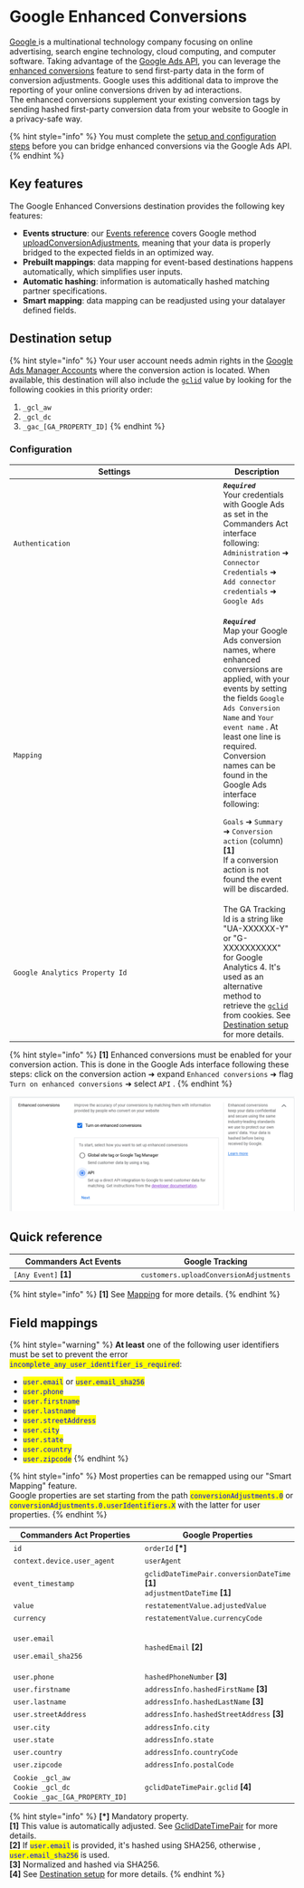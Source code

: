 # Google Enhanced Conversions

[Google ](https://about.google/)is a multinational technology company focusing on online advertising, search engine technology, cloud computing, and computer software. Taking advantage of the [Google Ads API](https://developers.google.com/google-ads/api/docs/start), you can leverage the [enhanced conversions](https://support.google.com/google-ads/answer/9888656) feature to send first-party data in the form of conversion adjustments. Google uses this additional data to improve the reporting of your online conversions driven by ad interactions.\
The enhanced conversions supplement your existing conversion tags by sending hashed first-party conversion data from your website to Google in a privacy-safe way.

{% hint style="info" %}
You must complete the [setup and configuration steps](https://support.google.com/google-ads/answer/11062876) before you can bridge enhanced conversions via the Google Ads API.
{% endhint %}

## Key features

The Google Enhanced Conversions destination provides the following key features:

* **Events structure**: our [Events reference](https://community.commandersact.com/platform-x/developers/tracking/events-reference) covers Google method [uploadConversionAdjustments](https://developers.google.com/google-ads/api/rest/reference/rest/v16/customers/uploadConversionAdjustments), meaning that your data is properly bridged to the expected fields in an optimized way.
* **Prebuilt mappings**: data mapping for event-based destinations happens automatically, which simplifies user inputs.
* **Automatic hashing**: information is automatically hashed matching partner specifications.
* **Smart mapping**: data mapping can be readjusted using your datalayer defined fields.

## Destination setup

{% hint style="info" %}
Your user account needs admin rights in the [Google Ads Manager Accounts](https://ads.google.com/intl/en/home/tools/manager-accounts/) where the conversion action is located. When available, this destination will also include the [`gclid`](https://support.google.com/google-ads/answer/9744275?hl=en) value by looking for the following cookies in this priority order:

1. `_gcl_aw`
2. `_gcl_dc`
3. `_gac_[GA_PROPERTY_ID]`
{% endhint %}

### Configuration

<table><thead><tr><th width="357">Settings</th><th>Description</th></tr></thead><tbody><tr><td><code>Authentication</code></td><td><em><strong><code>Required</code></strong></em> <br>Your credentials with Google Ads as set in the Commanders Act interface following: <code>Administration</code> ➜ <code>Connector Credentials</code> ➜ <code>Add connector credentials</code> ➜ <code>Google Ads</code></td></tr><tr><td><code>Mapping</code></td><td><p><em><strong><code>Required</code></strong></em> <br>Map your Google Ads conversion names, where enhanced conversions are applied, with your events by setting the fields <code>Google Ads Conversion Name</code> and <code>Your event name</code> . At least one line is required. Conversion names can be found in the Google Ads interface following:</p><p><code>Goals</code> ➜ <code>Summary</code> ➜ <code>Conversion action</code> (column) <strong>[1]</strong><br>If a conversion action is not found the event will be discarded.</p></td></tr><tr><td><code>Google Analytics Property Id</code></td><td>The GA Tracking Id is a string like "UA-XXXXXX-Y" or "G-XXXXXXXXXX" for Google Analytics 4. It's used as an alternative method to retrieve the <a href="https://support.google.com/google-ads/answer/9744275?hl=en"><code>gclid</code></a>  from cookies. See <a href="google-enhanced-conversion.md#destination-setup">Destination setup</a> for more details.</td></tr></tbody></table>

{% hint style="info" %}
**\[1]** Enhanced conversions must be enabled for your conversion action. This is done in the Google Ads interface following these steps: click on the conversion action ➜ expand `Enhanced conversions` ➜ flag `Turn on enhanced conversions` ➜ select `API` .
{% endhint %}

![Flag "Turn on enhanced conversion" and select "API".](<../../../../.gitbook/assets/2 (1).png>)

## Quick reference

<table><thead><tr><th width="327">Commanders Act Events</th><th>Google Tracking</th></tr></thead><tbody><tr><td><code>[Any Event]</code> <strong>[1]</strong></td><td><code>customers.uploadConversionAdjustments</code></td></tr></tbody></table>

{% hint style="info" %}
**\[1]** See [Mapping](google-enhanced-conversion.md#configuration) for more details. &#x20;
{% endhint %}

## Field mappings

{% hint style="warning" %}
**At least** one of the following user identifiers must be set to prevent the error <mark style="color:blue;">`incomplete_any_user_identifier_is_required`</mark>:

* <mark style="color:blue;">`user.email`</mark> or <mark style="color:blue;">`user.email_sha256`</mark>
* <mark style="color:blue;">`user.phone`</mark>
* <mark style="color:blue;">`user.firstname`</mark>
* <mark style="color:blue;">`user.lastname`</mark>
* <mark style="color:blue;">`user.streetAddress`</mark>
* <mark style="color:blue;">`user.city`</mark>
* <mark style="color:blue;">`user.state`</mark>
* <mark style="color:blue;">`user.country`</mark>
* <mark style="color:blue;">`user.zipcode`</mark>
{% endhint %}

{% hint style="info" %}
Most properties can be remapped using our "Smart Mapping" feature.\
Google properties are set starting from the path <mark style="color:blue;">`conversionAdjustments.0`</mark>  or  <mark style="color:blue;">`conversionAdjustments.0.userIdentifiers.X`</mark>  with the latter for user properties.
{% endhint %}

<table><thead><tr><th width="334">Commanders Act Properties</th><th>Google Properties</th></tr></thead><tbody><tr><td><code>id</code></td><td><code>orderId</code> <strong>[*]</strong></td></tr><tr><td><code>context.device.user_agent</code></td><td><code>userAgent</code></td></tr><tr><td><code>event_timestamp</code></td><td><code>gclidDateTimePair.conversionDateTime</code> <strong>[1]</strong> <br><code>adjustmentDateTime</code> <strong>[1]</strong></td></tr><tr><td><code>value</code></td><td><code>restatementValue.adjustedValue</code></td></tr><tr><td><code>currency</code></td><td><code>restatementValue.currencyCode</code></td></tr><tr><td><p><code>user.email</code></p><p><code>user.email_sha256</code></p></td><td><code>hashedEmail</code> <strong>[2]</strong></td></tr><tr><td><code>user.phone</code></td><td><code>hashedPhoneNumber</code> <strong>[3]</strong></td></tr><tr><td><code>user.firstname</code></td><td><code>addressInfo.hashedFirstName</code> <strong>[3]</strong></td></tr><tr><td><code>user.lastname</code></td><td><code>addressInfo.hashedLastName</code> <strong>[3]</strong></td></tr><tr><td><code>user.streetAddress</code></td><td><code>addressInfo.hashedStreetAddress</code> <strong>[3]</strong></td></tr><tr><td><code>user.city</code></td><td><code>addressInfo.city</code></td></tr><tr><td><code>user.state</code></td><td><code>addressInfo.state</code></td></tr><tr><td><code>user.country</code></td><td><code>addressInfo.countryCode</code></td></tr><tr><td><code>user.zipcode</code></td><td><code>addressInfo.postalCode</code></td></tr><tr><td><code>Cookie _gcl_aw</code><br><code>Cookie _gcl_dc</code> <br><code>Cookie _gac_[GA_PROPERTY_ID]</code></td><td><code>gclidDateTimePair.gclid</code> <strong>[4]</strong></td></tr></tbody></table>

{% hint style="info" %}
**\[\*]** Mandatory property.\
**\[1]** This value is automatically adjusted. See [GclidDateTimePair](https://developers.google.com/google-ads/api/rest/reference/rest/v11/customers/uploadConversionAdjustments#gcliddatetimepair) for more details.\
**\[2]** If <mark style="color:blue;">`user.email`</mark> is provided, it's hashed using SHA256, otherwise , <mark style="color:blue;">`user.email_sha256`</mark> is used.\
**\[3]** Normalized and hashed via SHA256.\
**\[4]** See [Destination setup](google-enhanced-conversion.md#destination-setup) for more details.
{% endhint %}
